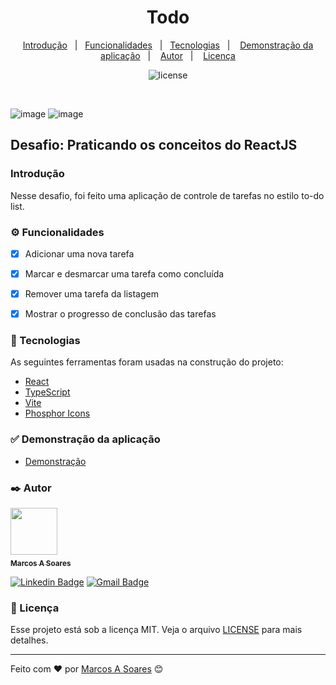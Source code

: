 <h1 align="center">Todo</h1>
<p align="center">
  <a href="#introducao">Introdução</a>&nbsp;&nbsp;&nbsp;|&nbsp;&nbsp;
  <a href="#funcionalidades">Funcionalidades</a>&nbsp;&nbsp;&nbsp;|&nbsp;&nbsp;
  <a href="#tecnologias">Tecnologias</a>&nbsp;&nbsp;&nbsp;|&nbsp;&nbsp;&nbsp;
  <a href="#demonstracao-da-aplicacao">Demonstração da aplicação</a>&nbsp;&nbsp;&nbsp;|&nbsp;&nbsp;&nbsp;
  <a href="#autor">Autor</a>&nbsp;&nbsp;&nbsp;|&nbsp;&nbsp;&nbsp;
  <a href="#licenca">Licença</a>
</p>


<div align="center"> 

![license](https://img.shields.io/badge/license-MIT-blue.svg) 

</div>

<br>

![image](https://user-images.githubusercontent.com/13289430/235267572-41bf9f30-8da0-46a8-8393-5fe2a9be772b.png)
![image](https://user-images.githubusercontent.com/13289430/235267618-b76f0aa2-3870-4bfa-9935-5c190ac1ab74.png)
## Desafio: Praticando os conceitos do ReactJS

<a id="introducao"></a>

### Introdução

Nesse desafio, foi feito uma aplicação de controle de tarefas no estilo to-do list.


<a id="funcionalidades"></a>

### ⚙️ Funcionalidades

- [x]  Adicionar uma nova tarefa
- [x]  Marcar e desmarcar uma tarefa como concluída
- [x]  Remover uma tarefa da listagem
- [x]  Mostrar o progresso de conclusão das tarefas


<a id="tecnologias"></a>

### 🚀 Tecnologias

As seguintes ferramentas foram usadas na construção do projeto:

* [React](https://react.dev/)
* [TypeScript](https://www.typescriptlang.org/)
* [Vite](https://vitejs.dev/)
* [Phosphor Icons](https://phosphoricons.com/)


<a id="demonstracao-da-aplicacao"></a>

### ✅ Demonstração da aplicação

* [Demonstração](https://todo-liart-pi.vercel.app/)

<a id="autor"></a>

### ✒️ Autor

<a href="https://github.com/MarcosAntonioSoares">
 <img src="https://avatars.githubusercontent.com/u/13289430?v=4" width="75px;"alt=""/>
 <br />
 <sub><b>Marcos A Soares</b></sub></a>
&nbsp;

[![Linkedin Badge](https://img.shields.io/badge/-Marcos_Antonio_Soares-blue?style=flat-square&logo=Linkedin&logoColor=white&link=https://www.linkedin.com/in/marcosantoniosoares/)](https://www.linkedin.com/in/marcosantoniosoares/)  [![Gmail Badge](https://img.shields.io/badge/-marcosas.soares2@gmail.com-c14438?style=flat-square&logo=Gmail&logoColor=white&link=mailto:marcosas.soares2@gmail.com)](mailto:marcosas.soares2@gmail.com)

<a id="licenca"></a>

### 📄 Licença

Esse projeto está sob a licença MIT. Veja o arquivo [LICENSE](https://github.com/MarcosAntonioSoares/todo/blob/main/LICENSE.md) para mais detalhes.

---
Feito com ❤️ por [Marcos A Soares](https://github.com/MarcosAntonioSoares) 😊